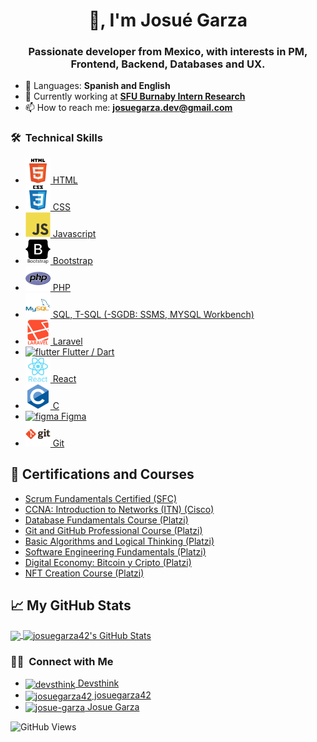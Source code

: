 <h1 align="center">👋, I'm Josué Garza</h1>

<h3 align="center">Passionate developer from Mexico, with interests in PM, Frontend, Backend, Databases and UX.</h3>

- 📣 Languages: **Spanish and English**
- 💼 Currently working at **[SFU Burnaby Intern Research](https://www.sfu.ca/)**
- 📫 How to reach me: **josuegarza.dev@gmail.com**

### 🛠 &nbsp;Technical Skills
- <a href="https://www.w3schools.com/html/default.asp" target="_blank" rel="noreferrer"> <img src="https://raw.githubusercontent.com/devicons/devicon/master/icons/html5/html5-original-wordmark.svg" alt="html5" width="40" height="40"/> HTML </a>  <br>
- <a href="https://www.w3schools.com/css/default.asp" target="_blank" rel="noreferrer"> <img src="https://raw.githubusercontent.com/devicons/devicon/master/icons/css3/css3-original-wordmark.svg" alt="mysql" width="40" height="40"/> CSS </a> <br>
- <a href="https://developer.mozilla.org/en-US/docs/Web/JavaScript" target="_blank" rel="noreferrer"> <img src="https://raw.githubusercontent.com/devicons/devicon/master/icons/javascript/javascript-original.svg" alt="javascript" width="40" height="40"/> Javascript </a>  <br>
- <a href="https://getbootstrap.com" target="_blank" rel="noreferrer"> <img src="https://raw.githubusercontent.com/devicons/devicon/master/icons/bootstrap/bootstrap-plain-wordmark.svg" alt="bootstrap" width="40" height="40"/> Bootstrap </a>   <br>
- <a href="https://www.php.net" target="_blank" rel="noreferrer"> <img src="https://raw.githubusercontent.com/devicons/devicon/master/icons/php/php-original.svg" alt="php" width="40" height="40"/> PHP </a>  
- <a href="https://www.mysql.com/" target="_blank" rel="noreferrer"> <img src="https://raw.githubusercontent.com/devicons/devicon/master/icons/mysql/mysql-original-wordmark.svg" alt="mysql" width="40" height="40"/> SQL, T-SQL (-SGDB: SSMS, MYSQL Workbench) </a>  <br>
- <a href="https://laravel.com/" target="_blank" rel="noreferrer"> <img src="https://raw.githubusercontent.com/devicons/devicon/master/icons/laravel/laravel-plain-wordmark.svg" alt="laravel" width="40" height="40"/> Laravel </a> <br>
- <a href="https://flutter.dev" target="_blank" rel="noreferrer"> <img src="https://www.vectorlogo.zone/logos/flutterio/flutterio-icon.svg" alt="flutter" width="40" height="40"/> Flutter / Dart </a>
- <a href="https://react.dev/" target="_blank" rel="noreferrer"> <img src="https://raw.githubusercontent.com/devicons/devicon/master/icons/react/react-original-wordmark.svg" alt="mysql" width="40" height="40"/> React </a>  <br>
- <a href="https://www.cprogramming.com/" target="_blank" rel="noreferrer"> <img src="https://raw.githubusercontent.com/devicons/devicon/master/icons/c/c-original.svg" alt="c" width="40" height="40"/> C </a>  
- <a href="https://www.figma.com/" target="_blank" rel="noreferrer"> <img src="https://www.vectorlogo.zone/logos/figma/figma-icon.svg" alt="figma" width="40" height="40"/> Figma </a> <br>
- <a href="https://git-scm.com/" target="_blank" rel="noreferrer"> <img src="https://raw.githubusercontent.com/devicons/devicon/master/icons/git/git-original-wordmark.svg" alt="mysql" width="40" height="40"/> Git </a>  <br>

## 🚀 Certifications and Courses
- [Scrum Fundamentals Certified (SFC)](https://c46e136a583f7e334124-ac22991740ab4ff17e21daf2ed577041.ssl.cf1.rackcdn.com/Certificate/ScrumFundamentalsCertified-JosueIsraelGarza-914236.pdf)<br>
 - [CCNA: Introduction to Networks (ITN) (Cisco)](https://www.credly.com/badges/985cc9d4-b93b-4d70-96ac-9a9e61c54b2b/public_url) <br>
 - [Database Fundamentals Course (Platzi)](https://platzi.com/p/josuegarza42/curso/1566-bd/diploma/detalle/) <br>
 - [Git and GitHub Professional Course (Platzi)](https://platzi.com/p/josuegarza42/curso/1557-git-github/diploma/detalle/)<br>
 - [Basic Algorithms and Logical Thinking (Platzi)](https://platzi.com/p/josuegarza42/curso/2218-pensamiento-logico-2020/diploma/detalle/)<br>
 - [Software Engineering Fundamentals (Platzi)](https://platzi.com/p/josuegarza42/curso/1098-ingenieria/diploma/detalle/)<br>
 - [Digital Economy: Bitcoin y Cripto (Platzi)](https://platzi.com/p/josuegarza42/curso/2452-economia-digital/diploma/detalle/)<br>
 - [NFT Creation Course (Platzi)](https://platzi.com/p/josuegarza42/curso/2377-nfts/diploma/detalle/)<br>
    
## &#x1f4c8; My GitHub Stats
<a href="https://github.com/josuegarza42/josuegarza42">
  <img align="center" src="https://github-readme-stats.vercel.app/api/top-langs/?username=josuegarza42&title_color=cb6ce6&text_color=c9cacc&icon_color=2bbc8a&bg_color=1d1f21"/>
</a>

<a href="https://github.com/josuegarza42/josuegarza42">
  <img align="center" src="https://github-readme-stats.vercel.app/api?username=josuegarza42&show_icons=true&line_height=27&count_private=true&title_color=cb6ce6&text_color=c9cacc&icon_color=2bbc8a&bg_color=1d1f21" alt="josuegarza42's GitHub Stats" />
</a>

<!--- [![trophy](https://github-profile-trophy.vercel.app/?username=josuegarza42&theme=gruvbox&row=1&column=7)](https://github.com/ryo-ma/github-profile-trophy) -->

### 🤝🏻 &nbsp;Connect with Me
- <a href="https://github.com/Devsthink" target="blank"><img align="center" src="https://raw.githubusercontent.com/rahuldkjain/github-profile-readme-generator/master/src/images/icons/Social/github.svg" alt="devsthink" height="30" width="40" /> Devsthink </a>
- <a href="https://twitter.com/josuegarza42" target="blank"><img align="center" src="https://raw.githubusercontent.com/rahuldkjain/github-profile-readme-generator/master/src/images/icons/Social/twitter.svg" alt="josuegarza42" height="30" width="40" /> josuegarza42 </a>
- <a href="https://www.linkedin.com/in/josue-garza/" target="blank"><img align="center" src="https://raw.githubusercontent.com/rahuldkjain/github-profile-readme-generator/master/src/images/icons/Social/linked-in-alt.svg" alt="josue-garza" height="30" width="40" /> Josue Garza </a>

 ![GitHub Views](https://komarev.com/ghpvc/?username=josuegarza42&color=9046cf)
 
 
